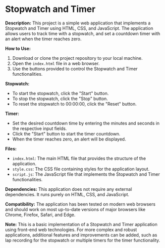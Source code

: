 # Stopwatch and Timer

**Description:**
This project is a simple web application that implements a Stopwatch and Timer using HTML, CSS, and JavaScript. The application allows users to track time with a stopwatch, and set a countdown timer with an alert when the timer reaches zero.


**How to Use:**
1. Download or clone the project repository to your local machine.
2. Open the `index.html` file in a web browser.
3. Use the buttons provided to control the Stopwatch and Timer functionalities.

**Stopwatch:**
- To start the stopwatch, click the "Start" button.
- To stop the stopwatch, click the "Stop" button.
- To reset the stopwatch to 00:00:00, click the "Reset" button.

**Timer:**
- Set the desired countdown time by entering the minutes and seconds in the respective input fields.
- Click the "Start" button to start the timer countdown.
- When the timer reaches zero, an alert will be displayed.

**Files:**
- `index.html`: The main HTML file that provides the structure of the application.
- `style.css`: The CSS file containing styles for the application layout.
- `script.js`: The JavaScript file that implements the Stopwatch and Timer functionalities.

**Dependencies:**
This application does not require any external dependencies. It runs purely on HTML, CSS, and JavaScript.

**Compatibility:**
The application has been tested on modern web browsers and should work on most up-to-date versions of major browsers like Chrome, Firefox, Safari, and Edge.

**Note:**
This is a basic implementation of a Stopwatch and Timer application using front-end web technologies. For more complex and robust applications, additional features and improvements can be added, such as lap recording for the stopwatch or multiple timers for the timer functionality.
